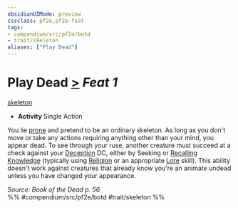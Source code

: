 ```yaml
---
obsidianUIMode: preview
cssclass: pf2e,pf2e-feat
tags:
- compendium/src/pf2e/botd
- trait/skeleton
aliases: ["Play Dead"]
---
```

# Play Dead  [>](/rules/core-rulebook/chapter-9-playing-the-game.md#Actions "Single Action") *Feat 1*  
[skeleton](/rules/traits/skeleton-b1.md)  

- **Activity** Single Action

You lie [prone](/rules/conditions.md#Prone) and pretend to be an ordinary skeleton. As long as you don't move or take any actions requiring anything other than your mind, you appear dead. To see through your ruse, another creature must succeed at a check against your [Deception](/compendium/skills.md#Deception) DC, either by Seeking or [Recalling Knowledge](/rules/actions/recall-knowledge.md) (typically using [Religion](/compendium/skills.md#Religion) or an appropriate [Lore](/compendium/skills.md#Lore) skill). This ability doesn't work against creatures that already know you're an animate undead unless you have changed your appearance.

*Source: Book of the Dead p. 56*  
%% #compendium/src/pf2e/botd #trait/skeleton %%